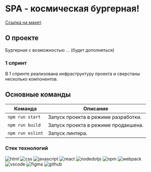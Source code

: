 # SPA - космическая бургерная!

[Cсылка на макет](https://www.figma.com/file/zFGN2O5xktHl9VmoOieq5E/React-_-%D0%9F%D1%80%D0%BE%D0%B5%D0%BA%D1%82%D0%BD%D1%8B%D0%B5-%D0%B7%D0%B0%D0%B4%D0%B0%D1%87%D0%B8_external_link?node-id=0%3A1).

## О проекте
Бургерная с возможностью ... (будет дополняться)

### 1 спринт
В 1 спринте реализована инфраструктуру проекта и сверстаны несколько компонентов.


## Основные команды

| Команда | Описание |
| --- | --- |
| `npm run start` | Запуск проекта в режиме разработки.|
| `npm run build` | Запуск проекта в режиме продакшена. |
| `npm run eslint` | Запуск линтера. |


### Стек технологий
![html](https://img.shields.io/badge/HTML_5-073502?style=for-the-badge&logo=html5&labelColor=3d3f3d)
![css](https://img.shields.io/badge/CSS_3-073502?style=for-the-badge&logo=css3&labelColor=3d3f3d)
![javascript](https://img.shields.io/badge/javascript-073502?style=for-the-badge&logo=javascript&labelColor=3d3f3d)
![react](https://img.shields.io/badge/react-073502?style=for-the-badge&logo=react&labelColor=3d3f3d)
![nodedotjs](https://img.shields.io/badge/node.js-073502?style=for-the-badge&logo=nodedotjs&labelColor=3d3f3d)
![npm](https://img.shields.io/badge/npm-073502?style=for-the-badge&logo=npm&labelColor=3d3f3d)
![webpack](https://img.shields.io/badge/webpack-073502?style=for-the-badge&logo=webpack&labelColor=3d3f3d)
![vscode](https://img.shields.io/badge/vscode-073502?style=for-the-badge&logo=visualstudiocode&labelColor=3d3f3d)
![figma](https://img.shields.io/badge/figma-073502?style=for-the-badge&logo=figma&labelColor=3d3f3d)
![github](https://img.shields.io/badge/github-073502?style=for-the-badge&logo=github&labelColor=3d3f3d)